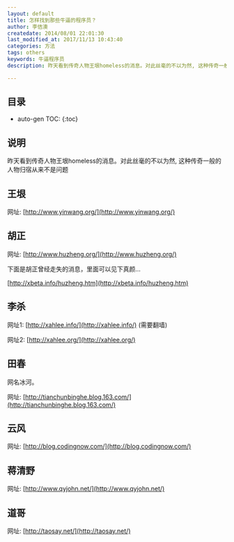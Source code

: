 ```yaml
---
layout: default
title: 怎样找到那些牛逼的程序员？
author: 李佶澳
createdate: 2014/08/01 22:01:30
last_modified_at: 2017/11/13 10:43:40
categories: 方法
tags: others
keywords: 牛逼程序员
description: 昨天看到传奇人物王垠homeless的消息。对此丝毫的不以为然, 这种传奇一般的人物归宿从来不是问题。

---
```


## 目录
* auto-gen TOC:
{:toc}

## 说明

昨天看到传奇人物王垠homeless的消息。对此丝毫的不以为然, 这种传奇一般的人物归宿从来不是问题

## 王垠

网址: [http://www.yinwang.org/](http://www.yinwang.org/)

## 胡正

网址: [http://www.huzheng.org/](http://www.huzheng.org/)

下面是胡正曾经走失的消息，里面可以见下真颜...

[http://xbeta.info/huzheng.htm](http://xbeta.info/huzheng.htm)

## 李杀

网址1:  [http://xahlee.info/](http://xahlee.info/)  (需要翻墙)

网址2:  [http://xahlee.org/](http://xahlee.org/)

## 田春

网名冰河。

网址: [http://tianchunbinghe.blog.163.com/](http://tianchunbinghe.blog.163.com/)

## 云风

网址: [http://blog.codingnow.com/](http://blog.codingnow.com/)

## 蒋清野

网址: [http://www.qyjohn.net/](http://www.qyjohn.net/)

## 道哥

网址: [http://taosay.net/](http://taosay.net/)
